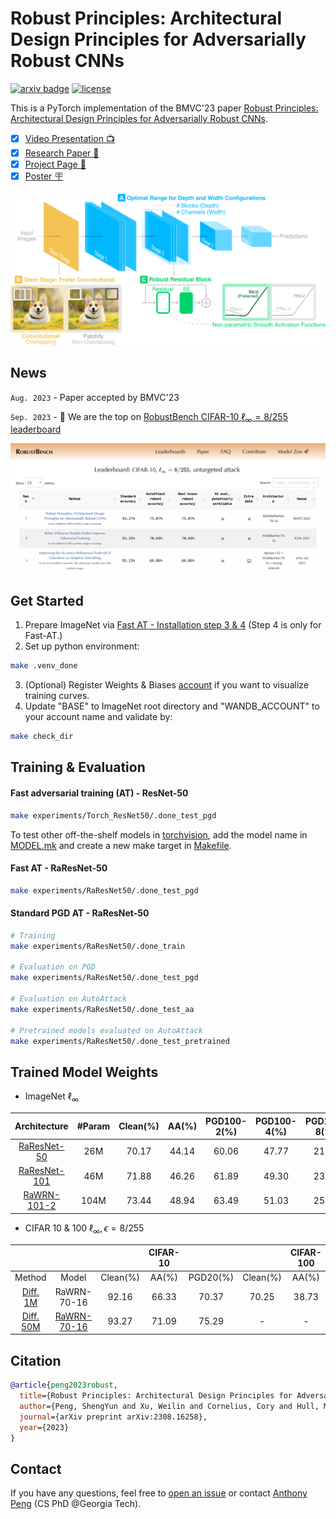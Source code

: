# Robust Principles: Architectural Design Principles for Adversarially Robust CNNs
[![arxiv badge](https://img.shields.io/badge/arXiv-2308.16258-red)](https://arxiv.org/abs/2308.16258)
[![license](https://img.shields.io/badge/License-MIT-success)](https://github.com/poloclub/wizmap/blob/main/LICENSE)

This is a PyTorch implementation of the BMVC'23 paper [Robust Principles: Architectural Design Principles for Adversarially Robust CNNs](https://arxiv.org/abs/2308.16258).

- [x] <a href="https://www.youtube.com/watch?v=S-N1iuA0hAY">Video Presentation 📺</a>
- [x] <a href="https://arxiv.org/abs/2308.16258">Research Paper 📖</a>
- [x] <a href="https://shengyun-peng.github.io/papers/robust-principles">Project Page 🚀</a>
- [x] <a href="https://shengyun-peng.github.io/papers/posters/22_robarch.pdf">Poster 🪧</a>

<p align="center">
    <img src="img/principles.png" alt="robust principles" width="600"/>
</p>

## News
`Aug. 2023` - Paper accepted by BMVC'23 

`Sep. 2023` - 🎉 We are the top on [RobustBench CIFAR-10 $\ell_\infty = 8/255$ leaderboard](https://robustbench.github.io/#div_cifar10_Linf_heading)

<p align="center">
    <img src="img/robustbench.png" alt="drawing" width="600"/>
</p>

## Get Started
1. Prepare ImageNet via [Fast AT - Installation step 3 & 4](https://github.com/locuslab/fast_adversarial/tree/master/ImageNet) (Step 4 is only for Fast-AT.)
2. Set up python environment:
```bash
make .venv_done
```
3. (Optional) Register Weights & Biases [account](https://wandb.ai/site) if you want to visualize training curves.
4. Update "BASE" to ImageNet root directory and "WANDB_ACCOUNT" to your account name and validate by:
```bash
make check_dir
```

## Training & Evaluation
#### Fast adversarial training (AT) - ResNet-50
```bash
make experiments/Torch_ResNet50/.done_test_pgd
```
To test other off-the-shelf models in [torchvision](https://pytorch.org/vision/stable/models.html#classification), add the model name in [MODEL.mk](MODEL.mk) and create a new make target in [Makefile](Makefile).

#### Fast AT - RaResNet-50
```bash
make experiments/RaResNet50/.done_test_pgd
```

#### Standard PGD AT - RaResNet-50
```bash
# Training
make experiments/RaResNet50/.done_train

# Evaluation on PGD
make experiments/RaResNet50/.done_test_pgd

# Evaluation on AutoAttack
make experiments/RaResNet50/.done_test_aa

# Pretrained models evaluated on AutoAttack
make experiments/RaResNet50/.done_test_pretrained
```

## Trained Model Weights
- ImageNet $\ell_\infty$

| Architecture | #Param | Clean(%) | AA(%) | PGD100-2(%) | PGD100-4(%) | PGD100-8(%) |
| :--: | :--: | :--: | :--: | :--: | :--: | :--: |
| [RaResNet-50](https://huggingface.co/poloclub/Ra-Principles/blob/main/ra_resnet50_imagenet.pt)  | 26M | 70.17 | 44.14 | 60.06 | 47.77 | 21.77 |
| [RaResNet-101](https://huggingface.co/poloclub/Ra-Principles/blob/main/ra_resnet101_imagenet.pt) | 46M | 71.88 | 46.26 | 61.89 | 49.30 | 23.01 |
| [RaWRN-101-2](https://huggingface.co/poloclub/Ra-Principles/blob/main/ra_wrn101_2_imagenet.pt) | 104M | 73.44 | 48.94 | 63.49 | 51.03 | 25.31 |

- CIFAR 10 & 100 $\ell_\infty, \epsilon = 8/255$

| | | | CIFAR-10 | | | CIFAR-100 | |
| :--: | :--: | :--: | :--: | :--: | :--: | :--: | :--: |
| Method | Model | Clean(%) | AA(%) | PGD20(%) | Clean(%) | AA(%) | PGD20(%) |
| [Diff. 1M](https://arxiv.org/abs/2302.04638) | RaWRN-70-16 | 92.16 | 66.33 | 70.37 | 70.25 | 38.73 | 42.61 |
| [Diff. 50M](https://arxiv.org/abs/2302.04638) | [RaWRN-70-16](https://huggingface.co/poloclub/Ra-Principles/blob/main/ra_wrn70_16_cifar10.pt) | 93.27 | 71.09 | 75.29 | - | - | - |

## Citation

```bibtex
@article{peng2023robust,
  title={Robust Principles: Architectural Design Principles for Adversarially Robust CNNs},
  author={Peng, ShengYun and Xu, Weilin and Cornelius, Cory and Hull, Matthew and Li, Kevin and Duggal, Rahul and Phute, Mansi and Martin, Jason and Chau, Duen Horng},
  journal={arXiv preprint arXiv:2308.16258},
  year={2023}
}
```
## Contact
If you have any questions, feel free to [open an issue](https://github.com/poloclub/robust-principles/issues/new) or contact [Anthony Peng](https://shengyun-peng.github.io/) (CS PhD @Georgia Tech).


